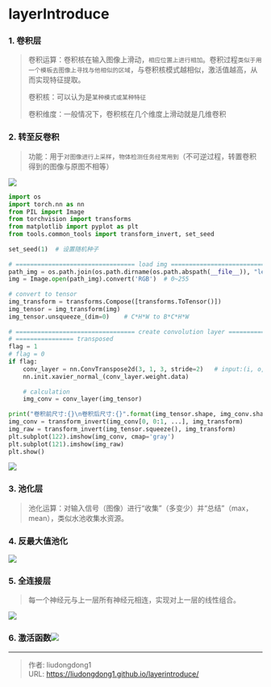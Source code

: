 # layerIntroduce


### 1. 卷积层

> 卷积运算：卷积核在输入图像上滑动，`相应位置上进行相加`。卷积过程`类似于用一个模板去图像上寻找与他相似的区域`，与卷积核模式越相似，激活值越高，从而实现特征提取。
>
> 卷积核：可以认为是`某种模式或某种特征`
>
> 卷积维度：一般情况下，卷积核在几个维度上滑动就是几维卷积

### 2. 转至反卷积

> 功能：用于`对图像进行上采样`，`物体检测任务经常用到`（不可逆过程，转置卷积得到的图像与原图不相等）

![](https://lddpicture.oss-cn-beijing.aliyuncs.com/picture/image-20210516232024368.png)

```python
import os
import torch.nn as nn
from PIL import Image
from torchvision import transforms
from matplotlib import pyplot as plt
from tools.common_tools import transform_invert, set_seed
 
set_seed(1)  # 设置随机种子
 
# ================================= load img ==================================
path_img = os.path.join(os.path.dirname(os.path.abspath(__file__)), "lena.png")
img = Image.open(path_img).convert('RGB')  # 0~255
 
# convert to tensor
img_transform = transforms.Compose([transforms.ToTensor()])
img_tensor = img_transform(img)
img_tensor.unsqueeze_(dim=0)    # C*H*W to B*C*H*W
 
# ================================= create convolution layer ==================================
# ================ transposed
flag = 1
# flag = 0
if flag:
    conv_layer = nn.ConvTranspose2d(3, 1, 3, stride=2)   # input:(i, o, size)
    nn.init.xavier_normal_(conv_layer.weight.data)
 
    # calculation
    img_conv = conv_layer(img_tensor)
 
print("卷积前尺寸:{}\n卷积后尺寸:{}".format(img_tensor.shape, img_conv.shape))
img_conv = transform_invert(img_conv[0, 0:1, ...], img_transform)
img_raw = transform_invert(img_tensor.squeeze(), img_transform)
plt.subplot(122).imshow(img_conv, cmap='gray')
plt.subplot(121).imshow(img_raw)
plt.show()
```

![](https://lddpicture.oss-cn-beijing.aliyuncs.com/picture/image-20210516232535321.png)

### 3. 池化层

> 池化运算：对输入信号（图像）进行“收集”（多变少）并“总结”（max，mean），类似水池收集水资源。

### 4. 反最大值池化

![](https://lddpicture.oss-cn-beijing.aliyuncs.com/picture/image-20210516232719790.png)

### 5. 全连接层

> 每一个神经元与上一层所有神经元相连，实现对上一层的线性组合。

![](https://lddpicture.oss-cn-beijing.aliyuncs.com/picture/image-20210516232815261.png)

### 6. 激活函数![](https://lddpicture.oss-cn-beijing.aliyuncs.com/picture/image-20210516232910664.png)



---

> 作者: liudongdong1  
> URL: https://liudongdong1.github.io/layerintroduce/  

